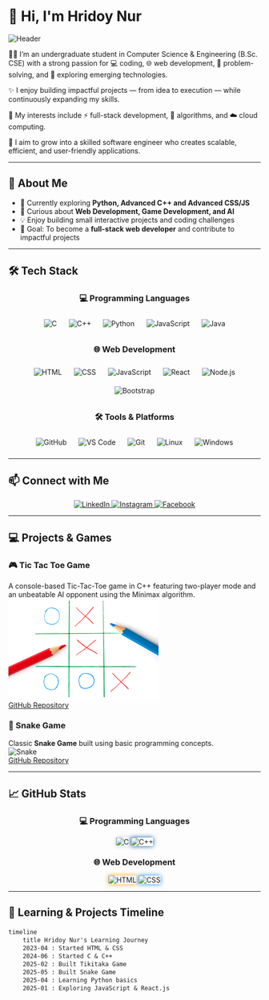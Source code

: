 # 👋 Hi, I'm Hridoy Nur

![Header](https://capsule-render.vercel.app/api?type=waving&color=gradient&height=140&section=header&text=Welcome%20to%20My%20GitHub!&fontSize=60)

👨‍💻 I’m an undergraduate student in Computer Science & Engineering (B.Sc. CSE) with a strong passion for 💻 coding, 🌐 web development, 🧩 problem-solving, and 🚀 exploring emerging technologies.

✨ I enjoy building impactful projects — from idea to execution — while continuously expanding my skills.

📌 My interests include ⚡ full-stack development, 🔢 algorithms, and ☁️ cloud computing.

🎯 I aim to grow into a skilled software engineer who creates scalable, efficient, and user-friendly applications. 

---

## 🧭 About Me

- 🔭 Currently exploring **Python, Advanced C++ and Advanced CSS/JS**  
- 🌱 Curious about **Web Development, Game Development, and AI**  
- 💡 Enjoy building small interactive projects and coding challenges  
- 🎯 Goal: To become a **full-stack web developer** and contribute to impactful projects  

---

## 🛠️ Tech Stack

<h3 align="center">💻 Programming Languages</h3>
<p align="center">
  <img src="https://skillicons.dev/icons?i=c" alt="C" width="40" style="margin:10px; transition: transform 0.2s;" onmouseover="this.style.transform='scale(1.2)'" onmouseout="this.style.transform='scale(1)'" />
  <img src="https://skillicons.dev/icons?i=cpp" alt="C++" width="40" style="margin:10px; transition: transform 0.2s;" onmouseover="this.style.transform='scale(1.2)'" onmouseout="this.style.transform='scale(1)'" />
  <img src="https://skillicons.dev/icons?i=python" alt="Python" width="40" style="margin:10px; transition: transform 0.2s;" onmouseover="this.style.transform='scale(1.2)'" onmouseout="this.style.transform='scale(1)'" />
  <img src="https://skillicons.dev/icons?i=javascript" alt="JavaScript" width="40" style="margin:10px; transition: transform 0.2s;" onmouseover="this.style.transform='scale(1.2)'" onmouseout="this.style.transform='scale(1)'" />
  <img src="https://skillicons.dev/icons?i=java" alt="Java" width="40" style="margin:10px; transition: transform 0.2s;" onmouseover="this.style.transform='scale(1.2)'" onmouseout="this.style.transform='scale(1)'" />
</p>

<h3 align="center">🌐 Web Development</h3>
<p align="center">
  <img src="https://skillicons.dev/icons?i=html" alt="HTML" width="40" style="margin:10px; transition: transform 0.2s;" onmouseover="this.style.transform='scale(1.2)'" onmouseout="this.style.transform='scale(1)'" />
  <img src="https://skillicons.dev/icons?i=css" alt="CSS" width="40" style="margin:10px; transition: transform 0.2s;" onmouseover="this.style.transform='scale(1.2)'" onmouseout="this.style.transform='scale(1)'" />
  <img src="https://skillicons.dev/icons?i=javascript" alt="JavaScript" width="40" style="margin:10px; transition: transform 0.2s;" onmouseover="this.style.transform='scale(1.2)'" onmouseout="this.style.transform='scale(1)'" />
  <img src="https://skillicons.dev/icons?i=react" alt="React" width="40" style="margin:10px; transition: transform 0.2s;" onmouseover="this.style.transform='scale(1.2)'" onmouseout="this.style.transform='scale(1)'" />
  <img src="https://skillicons.dev/icons?i=nodejs" alt="Node.js" width="40" style="margin:10px; transition: transform 0.2s;" onmouseover="this.style.transform='scale(1.2)'" onmouseout="this.style.transform='scale(1)'" />
  <img src="https://skillicons.dev/icons?i=bootstrap" alt="Bootstrap" width="40" style="margin:10px; transition: transform 0.2s;" onmouseover="this.style.transform='scale(1.2)'" onmouseout="this.style.transform='scale(1)'" />
</p>

<h3 align="center">🛠 Tools & Platforms</h3>
<p align="center">
  <img src="https://skillicons.dev/icons?i=github" alt="GitHub" width="40" style="margin:10px; transition: transform 0.2s;" onmouseover="this.style.transform='scale(1.2)'" onmouseout="this.style.transform='scale(1)'" />
  <img src="https://skillicons.dev/icons?i=vscode" alt="VS Code" width="40" style="margin:10px; transition: transform 0.2s;" onmouseover="this.style.transform='scale(1.2)'" onmouseout="this.style.transform='scale(1)'" />
  <img src="https://skillicons.dev/icons?i=git" alt="Git" width="40" style="margin:10px; transition: transform 0.2s;" onmouseover="this.style.transform='scale(1.2)'" onmouseout="this.style.transform='scale(1)'" />
  <img src="https://skillicons.dev/icons?i=linux" alt="Linux" width="40" style="margin:10px; transition: transform 0.2s;" onmouseover="this.style.transform='scale(1.2)'" onmouseout="this.style.transform='scale(1)'" />
  <img src="https://skillicons.dev/icons?i=windows" alt="Windows" width="40" style="margin:10px; transition: transform 0.2s;" onmouseover="this.style.transform='scale(1.2)'" onmouseout="this.style.transform='scale(1)'" />
</p>



---
## 📫 Connect with Me

<p align="center">
  <a href="https://www.linkedin.com/in/hridoynur/" target="_blank">
    <img src="https://skillicons.dev/icons?i=linkedin" alt="LinkedIn" width="40" />
  </a>
  <a href="https://www.instagram.com/itz_hridoy._/" target="_blank">
    <img src="https://skillicons.dev/icons?i=instagram" alt="Instagram" width="40" />
  </a>
  <a href="https://www.facebook.com/md.hridoy.nur.2025" target="_blank">
    <img src="https://cdn.jsdelivr.net/gh/devicons/devicon/icons/facebook/facebook-original.svg" alt="Facebook" width="40" />
  </a>
</p>

---
## 💻 Projects & Games

### 🎮 Tic Tac Toe Game
A console-based Tic-Tac-Toe game in C++ featuring two-player mode and an unbeatable AI opponent using the Minimax algorithm. 
![Tic Tac toe](tictac.jpg)  
[GitHub Repository](https://github.com/Md-HridoyNur/Tic-Tac-Toe)

### 🐍 Snake Game
Classic **Snake Game** built using basic programming concepts.  
![Snake](https://media.giphy.com/media/3ohc1xU6y9p37X0tqI/giphy.gif)  
[GitHub Repository](https://github.com/your-username/snake-game)

---

## 📈 GitHub Stats

<h3 align="center">💻 Programming Languages</h3>
<p align="center">
  <img src="https://img.shields.io/badge/C-75%25-lightgrey?style=for-the-badge&logo=c" alt="C" style="box-shadow: 0 0 10px #D3D3D3;" />
  <img src="https://img.shields.io/badge/C++-70%25-blue?style=for-the-badge&logo=c%2B%2B" alt="C++" style="box-shadow: 0 0 10px #00599C;" />
</p>

<h3 align="center">🌐 Web Development</h3>
<p align="center">
  <img src="https://img.shields.io/badge/HTML-90%25-orange?style=for-the-badge&logo=html5" alt="HTML" style="box-shadow: 0 0 10px #FFA500;" />
  <img src="https://img.shields.io/badge/CSS-85%25-blue?style=for-the-badge&logo=css3" alt="CSS" style="box-shadow: 0 0 10px #1E90FF;" />
</p>

---

## 📅 Learning & Projects Timeline

```mermaid
timeline
    title Hridoy Nur's Learning Journey
    2023-04 : Started HTML & CSS
    2024-06 : Started C & C++
    2025-02 : Built Tikitaka Game
    2025-05 : Built Snake Game
    2025-04 : Learning Python basics
    2025-01 : Exploring JavaScript & React.js
